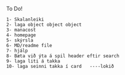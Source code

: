 To Do!

    1- Skalanleiki
    2- laga object object object
    3- manacost
    4- homepage
    5- skýrsla
    6- MD/readme file
    7- hjálp
    8- Bæta við ýta á spil header eftir search
    9- laga liti á takka
    10- laga seinni takka í card   ----lokið
